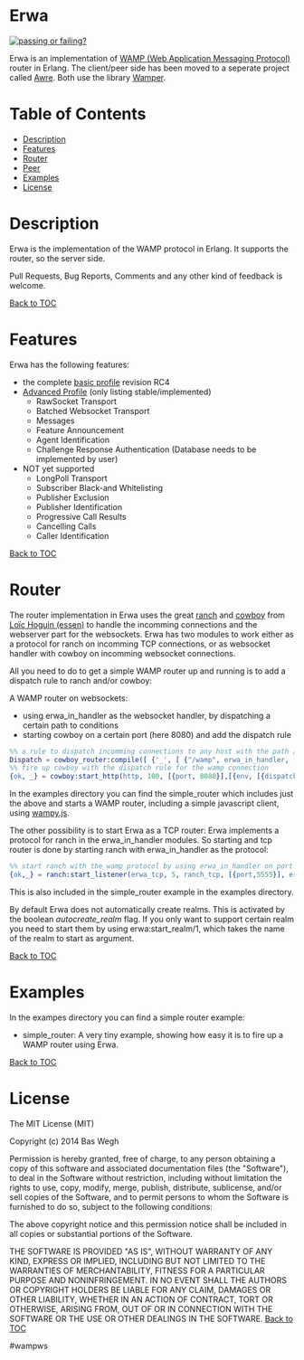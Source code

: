 Erwa
====
[![passing or failing?](https://travis-ci.org/bwegh/erwa.svg?branch=master)](https://travis-ci.org/bwegh/erwa/)


Erwa is an implementation of [WAMP (Web Application Messaging Protocol)](http://wamp.ws/spec/) router in Erlang.
The client/peer side has been moved to a seperate project called [Awre](https://github.com/bwegh/awre). Both use the library [Wamper](https://github.com/bwegh/wamper).



Table of Contents
=================

* [Description](#description)
* [Features](#features)
* [Router](#router)
* [Peer](#peer)
* [Examples](#examples)
* [License](#license)


Description
===========
Erwa is the implementation of the WAMP protocol in Erlang.
It supports the router, so the server side.

Pull Requests, Bug Reports, Comments and any other kind of feedback is welcome.


[Back to TOC](#table-of-contents)

Features
========

Erwa has the following features:
  * the complete [basic profile](https://github.com/tavendo/WAMP/blob/master/spec/basic.md) revision RC4
  * [Advanced Profile](https://github.com/tavendo/WAMP/blob/master/spec/advanced.md) (only listing stable/implemented)
     * RawSocket Transport
     * Batched Websocket Transport
     * Messages
     * Feature Announcement
     * Agent Identification
     * Challenge Response Authentication (Database needs to be implemented by user)
  * NOT yet supported
     * LongPoll Transport
     * Subscriber Black-and Whitelisting
     * Publisher Exclusion
     * Publisher Identification
     * Progressive Call Results
     * Cancelling Calls
     * Caller Identification

[Back to TOC](#table-of-contents)


Router
======
The router implementation in Erwa uses the great [ranch](https://github.com/extend/ranch)
and [cowboy](https://github.com/extend/cowboy) from [Loïc Hoguin (essen)](https://github.com/essen)
to handle the incomming connections and the webserver part for the websockets.
Erwa has two modules to work either as a protocol for ranch on incomming TCP connections, or
as websocket handler with cowboy on incomming websocket connections.

All you need to do to get a simple WAMP router up and running is to add a dispatch rule to
ranch and/or cowboy:

A WAMP router on websockets:
* using erwa_in_handler as the websocket handler, by dispatching a certain path to conditions
* starting cowboy on a certain port (here 8080) and add the dispatch rule
```Erlang
%% a rule to dispatch incomming connections to any host with the path /wamp to the erwa_in_handler
Dispatch = cowboy_router:compile([ {'_', [ {"/wamp", erwa_in_handler, []}, ]} ]),
%% fire up cowboy with the dispatch rule for the wamp connection
{ok, _} = cowboy:start_http(http, 100, [{port, 8080}],[{env, [{dispatch, Dispatch}]}]),
```
In the examples directory you can find the simple_router which includes just the above
and starts a WAMP router, including a simple javascript client,
using [wampy.js](https://github.com/KSDaemon/wampy.js).

The other possibility is to start Erwa as a TCP router:
Erwa implements a protocol for ranch in the erwa_in_handler modules.
So starting and tcp router is done by starting ranch with
erwa_in_handler as the protocol:
```Erlang
%% start ranch with the wamp protocol by using erwa_in_handler on port 555
{ok,_} = ranch:start_listener(erwa_tcp, 5, ranch_tcp, [{port,5555}], erwa_in_handler, []),
```
This is also included in the simple_router example in the examples directory.

By default Erwa does not automatically create realms. This is activated by the boolean
*autocreate_realm* flag.
If you only want to support certain realm you need to start them by using erwa:start_realm/1,
which takes the name of the realm to start as argument.

[Back to TOC](#table-of-contents)




Examples
========

In the exampes directory you can find a simple router example:
 * simple_router: A very tiny example, showing how easy it is to fire up a WAMP router using Erwa.

[Back to TOC](#table-of-contents)


License
========
The MIT License (MIT)

Copyright (c) 2014 Bas Wegh

Permission is hereby granted, free of charge, to any person obtaining a copy
of this software and associated documentation files (the "Software"), to deal
in the Software without restriction, including without limitation the rights
to use, copy, modify, merge, publish, distribute, sublicense, and/or sell
copies of the Software, and to permit persons to whom the Software is
furnished to do so, subject to the following conditions:

The above copyright notice and this permission notice shall be included in all
copies or substantial portions of the Software.

THE SOFTWARE IS PROVIDED "AS IS", WITHOUT WARRANTY OF ANY KIND, EXPRESS OR
IMPLIED, INCLUDING BUT NOT LIMITED TO THE WARRANTIES OF MERCHANTABILITY,
FITNESS FOR A PARTICULAR PURPOSE AND NONINFRINGEMENT. IN NO EVENT SHALL THE
AUTHORS OR COPYRIGHT HOLDERS BE LIABLE FOR ANY CLAIM, DAMAGES OR OTHER
LIABILITY, WHETHER IN AN ACTION OF CONTRACT, TORT OR OTHERWISE, ARISING FROM,
OUT OF OR IN CONNECTION WITH THE SOFTWARE OR THE USE OR OTHER DEALINGS IN THE
SOFTWARE.
[Back to TOC](#table-of-contents)

#wampws
